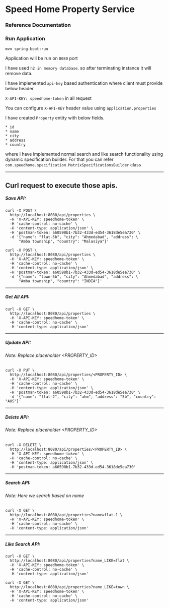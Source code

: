 # Speed Home Property Service

### Reference Documentation

### Run Application
`mvn spring-boot:run`

Application will be run on `8080` port

I have used `h2 in memory database`. so after terminating instance it will remove data.

I have implemented `api-key` based authentication where client must provide below header 

`X-API-KEY: speedhome-token` in all request

You can configure `X-API-KEY` header value using `application.properties`


I have created `Property` entity with below fields.

    * id
    * name
    * city
    * address
    * country
    
where I have implemented normal search and like search functionality using dynamic specification builder.
For that you can refer `com.speedhome.specification.MatrixSpecificationsBuilder` class

-----

Curl request to execute those apis.
-----
##### Save API:

```
curl -X POST \
  http://localhost:8080/api/properties \
  -H 'X-API-KEY: speedhome-token' \
  -H 'cache-control: no-cache' \
  -H 'content-type: application/json' \
  -H 'postman-token: a60598b1-7b32-433d-ed54-3618de5ea730' \
  -d '{"name": "flat-5b", "city": "Ahmedabad", "address": \ 
      "Amba township", "country": "Malasiya"}'
```

```
curl -X POST \
  http://localhost:8080/api/properties \
  -H 'X-API-KEY: speedhome-token' \
  -H 'cache-control: no-cache' \
  -H 'content-type: application/json' \
  -H 'postman-token: a60598b1-7b32-433d-ed54-3618de5ea730' \
  -d '{"name": "town-5b", "city": "Ahmedabad", "address": \ 
      "Amba township", "country": "INDIA"}'
```
-----
##### Get All API:

```
curl -X GET \
  http://localhost:8080/api/properties \
  -H 'X-API-KEY: speedhome-token' \
  -H 'cache-control: no-cache' \
  -H 'content-type: application/json'
```

------
##### Update API:
###### Note: Replace placeholder <PROPERTY_ID>

```
curl -X PUT \
  http://localhost:8080/api/properties/<PROPERTY_ID> \
  -H 'X-API-KEY: speedhome-token' \
  -H 'cache-control: no-cache' \
  -H 'content-type: application/json' \
  -H 'postman-token: a60598b1-7b32-433d-ed54-3618de5ea730' \
  -d '{"name": "flat-2", "city": "ahm", "address": "5b", "country": "AUS"}'
```

------
##### Delete API:
###### Note: Replace placeholder <PROPERTY_ID>

```
curl -X DELETE \
  http://localhost:8080/api/properties/<PROPERTY_ID> \
  -H 'X-API-KEY: speedhome-token' \
  -H 'cache-control: no-cache' \
  -H 'content-type: application/json' \
  -H 'postman-token: a60598b1-7b32-433d-ed54-3618de5ea730'
```

------
##### Search API:
###### Note: Here we search based on name
```
curl -X GET \
  http://localhost:8080/api/properties?name=flat-1 \
  -H 'X-API-KEY: speedhome-token' \
  -H 'cache-control: no-cache' \
  -H 'content-type: application/json'
```

------
##### Like Search API:
```
curl -X GET \
  http://localhost:8080/api/properties?name_LIKE=flat \
  -H 'X-API-KEY: speedhome-token' \
  -H 'cache-control: no-cache' \
  -H 'content-type: application/json'
```

```
curl -X GET \
  http://localhost:8080/api/properties?name_LIKE=town \
  -H 'X-API-KEY: speedhome-token' \
  -H 'cache-control: no-cache' \
  -H 'content-type: application/json'
```